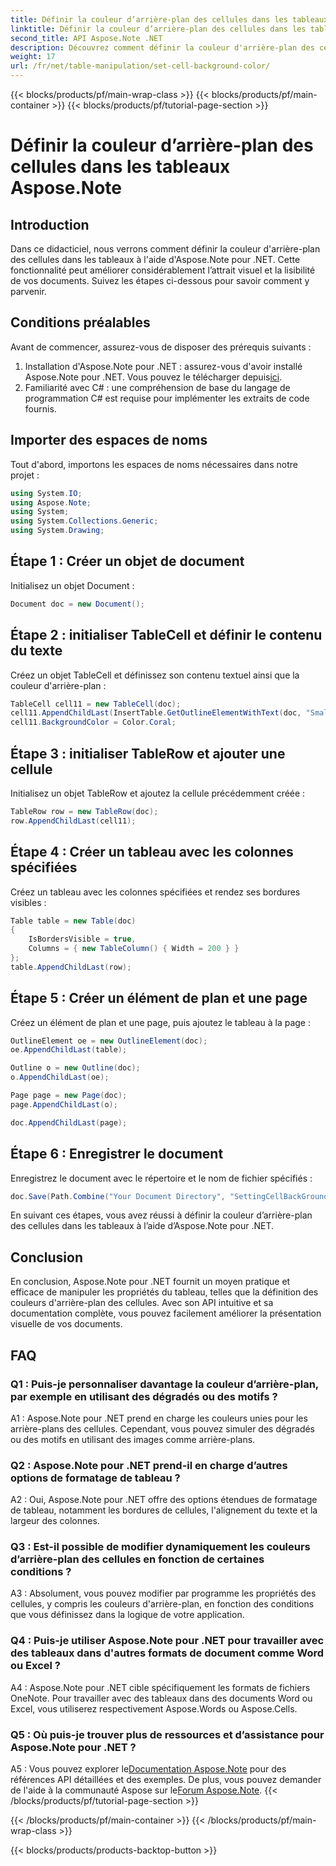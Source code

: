 ```yaml
---
title: Définir la couleur d’arrière-plan des cellules dans les tableaux Aspose.Note
linktitle: Définir la couleur d’arrière-plan des cellules dans les tableaux Aspose.Note
second_title: API Aspose.Note .NET
description: Découvrez comment définir la couleur d'arrière-plan des cellules dans les tableaux Aspose.Note à l'aide d'un guide étape par étape. Améliorez les visuels des documents sans effort.
weight: 17
url: /fr/net/table-manipulation/set-cell-background-color/
---
```


{{< blocks/products/pf/main-wrap-class >}}
{{< blocks/products/pf/main-container >}}
{{< blocks/products/pf/tutorial-page-section >}}

# Définir la couleur d’arrière-plan des cellules dans les tableaux Aspose.Note

## Introduction

Dans ce didacticiel, nous verrons comment définir la couleur d'arrière-plan des cellules dans les tableaux à l'aide d'Aspose.Note pour .NET. Cette fonctionnalité peut améliorer considérablement l’attrait visuel et la lisibilité de vos documents. Suivez les étapes ci-dessous pour savoir comment y parvenir.

## Conditions préalables

Avant de commencer, assurez-vous de disposer des prérequis suivants :

1.  Installation d'Aspose.Note pour .NET : assurez-vous d'avoir installé Aspose.Note pour .NET. Vous pouvez le télécharger depuis[ici](https://releases.aspose.com/note/net/).
2. Familiarité avec C# : une compréhension de base du langage de programmation C# est requise pour implémenter les extraits de code fournis.

## Importer des espaces de noms

Tout d'abord, importons les espaces de noms nécessaires dans notre projet :

```csharp
using System.IO;
using Aspose.Note;
using System;
using System.Collections.Generic;
using System.Drawing;
```

## Étape 1 : Créer un objet de document

Initialisez un objet Document :

```csharp
Document doc = new Document();
```

## Étape 2 : initialiser TableCell et définir le contenu du texte

Créez un objet TableCell et définissez son contenu textuel ainsi que la couleur d'arrière-plan :

```csharp
TableCell cell11 = new TableCell(doc);
cell11.AppendChildLast(InsertTable.GetOutlineElementWithText(doc, "Small text"));
cell11.BackgroundColor = Color.Coral;
```

## Étape 3 : initialiser TableRow et ajouter une cellule

Initialisez un objet TableRow et ajoutez la cellule précédemment créée :

```csharp
TableRow row = new TableRow(doc);
row.AppendChildLast(cell11);
```

## Étape 4 : Créer un tableau avec les colonnes spécifiées

Créez un tableau avec les colonnes spécifiées et rendez ses bordures visibles :

```csharp
Table table = new Table(doc)
{
    IsBordersVisible = true,
    Columns = { new TableColumn() { Width = 200 } }
};
table.AppendChildLast(row);
```

## Étape 5 : Créer un élément de plan et une page

Créez un élément de plan et une page, puis ajoutez le tableau à la page :

```csharp
OutlineElement oe = new OutlineElement(doc);
oe.AppendChildLast(table);

Outline o = new Outline(doc);
o.AppendChildLast(oe);

Page page = new Page(doc);
page.AppendChildLast(o);

doc.AppendChildLast(page);
```

## Étape 6 : Enregistrer le document

Enregistrez le document avec le répertoire et le nom de fichier spécifiés :

```csharp
doc.Save(Path.Combine("Your Document Directory", "SettingCellBackGroundColor.pdf"));
```

En suivant ces étapes, vous avez réussi à définir la couleur d’arrière-plan des cellules dans les tableaux à l’aide d’Aspose.Note pour .NET.

## Conclusion

En conclusion, Aspose.Note pour .NET fournit un moyen pratique et efficace de manipuler les propriétés du tableau, telles que la définition des couleurs d'arrière-plan des cellules. Avec son API intuitive et sa documentation complète, vous pouvez facilement améliorer la présentation visuelle de vos documents.

## FAQ

### Q1 : Puis-je personnaliser davantage la couleur d’arrière-plan, par exemple en utilisant des dégradés ou des motifs ?

A1 : Aspose.Note pour .NET prend en charge les couleurs unies pour les arrière-plans des cellules. Cependant, vous pouvez simuler des dégradés ou des motifs en utilisant des images comme arrière-plans.

### Q2 : Aspose.Note pour .NET prend-il en charge d’autres options de formatage de tableau ?

A2 : Oui, Aspose.Note pour .NET offre des options étendues de formatage de tableau, notamment les bordures de cellules, l'alignement du texte et la largeur des colonnes.

### Q3 : Est-il possible de modifier dynamiquement les couleurs d’arrière-plan des cellules en fonction de certaines conditions ?

A3 : Absolument, vous pouvez modifier par programme les propriétés des cellules, y compris les couleurs d'arrière-plan, en fonction des conditions que vous définissez dans la logique de votre application.

### Q4 : Puis-je utiliser Aspose.Note pour .NET pour travailler avec des tableaux dans d'autres formats de document comme Word ou Excel ?

A4 : Aspose.Note pour .NET cible spécifiquement les formats de fichiers OneNote. Pour travailler avec des tableaux dans des documents Word ou Excel, vous utiliserez respectivement Aspose.Words ou Aspose.Cells.

### Q5 : Où puis-je trouver plus de ressources et d’assistance pour Aspose.Note pour .NET ?

 A5 : Vous pouvez explorer le[Documentation Aspose.Note](https://reference.aspose.com/note/net/) pour des références API détaillées et des exemples. De plus, vous pouvez demander de l'aide à la communauté Aspose sur le[Forum Aspose.Note](https://forum.aspose.com/c/note/28).
{{< /blocks/products/pf/tutorial-page-section >}}

{{< /blocks/products/pf/main-container >}}
{{< /blocks/products/pf/main-wrap-class >}}

{{< blocks/products/products-backtop-button >}}
